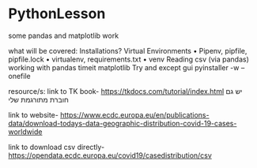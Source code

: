 # PythonLesson

some pandas and matplotlib work

what will be covered:
Installations?
Virtual Environments
• Pipenv, pipfile, pipfile.lock
• virtualenv, requirements.txt
• venv
Reading csv (via pandas)
working with pandas
timeit
matplotlib
Try and except
gui
pyinstaller -w –onefile

resource/s:
link to TK book- https://tkdocs.com/tutorial/index.html
יש גם חוברת מתורגמת שלי

link to website- https://www.ecdc.europa.eu/en/publications-data/download-todays-data-geographic-distribution-covid-19-cases-worldwide

link to download csv directly- https://opendata.ecdc.europa.eu/covid19/casedistribution/csv
